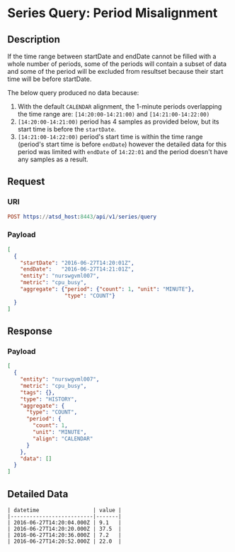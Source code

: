 # Series Query: Period Misalignment

## Description

If the time range between startDate and endDate cannot be filled with a whole number of periods, some of the periods will contain a subset of data and some of the period will be excluded from resultset because their start time will be before startDate.

The below query produced no data because:

1. With the default `CALENDAR` alignment, the 1-minute periods overlapping the time range are: `[14:20:00-14:21:00)` and `[14:21:00-14:22:00)`
2. `[14:20:00-14:21:00)` period has 4 samples as provided below, but its start time is before the `startDate`.
3. `[14:21:00-14:22:00)` period's start time is within the time range (period's start time is before `endDate`) however the detailed data for this period was limited with `endDate` of `14:22:01` and the period doesn't have any samples as a result. 

## Request

### URI

```elm
POST https://atsd_host:8443/api/v1/series/query
```

### Payload

```json
[
  {
    "startDate": "2016-06-27T14:20:01Z",
    "endDate":   "2016-06-27T14:21:01Z",
    "entity": "nurswgvml007",
    "metric": "cpu_busy",
    "aggregate": {"period": {"count": 1, "unit": "MINUTE"},
                  "type": "COUNT"}
  }
]
```

## Response

### Payload

```json
[
  {
    "entity": "nurswgvml007",
    "metric": "cpu_busy",
    "tags": {},
    "type": "HISTORY",
    "aggregate": {
      "type": "COUNT",
      "period": {
        "count": 1,
        "unit": "MINUTE",
        "align": "CALENDAR"
      }
    },
    "data": []
  }
]
```

## Detailed Data

```ls
| datetime                 | value | 
|--------------------------|-------| 
| 2016-06-27T14:20:04.000Z | 9.1   | 
| 2016-06-27T14:20:20.000Z | 37.5  | 
| 2016-06-27T14:20:36.000Z | 7.2   | 
| 2016-06-27T14:20:52.000Z | 22.0  | 
```


